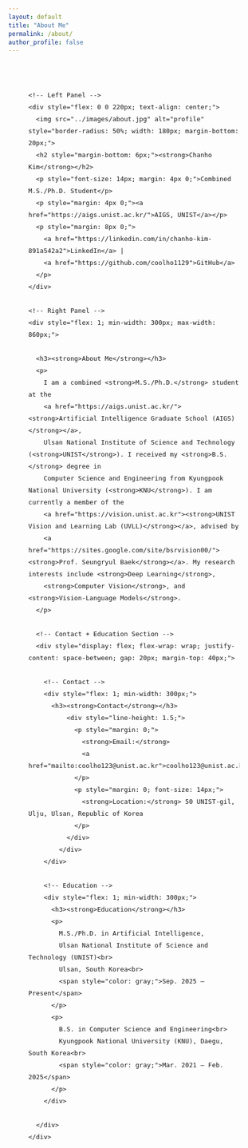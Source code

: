 ```yaml
---
layout: default
title: "About Me"
permalink: /about/
author_profile: false
---
```


<!-- Outer Wrapper to center the entire layout -->
<div style="max-width: 1080px; margin: 0 auto; padding: 40px; line-height: 1.6; font-size: 15px; font-family: sans-serif;">

  <!-- Main Flex Layout -->
  <div style="display: flex; flex-wrap: wrap; gap: 40px; align-items: flex-start;">

    <!-- Left Panel -->
    <div style="flex: 0 0 220px; text-align: center;">
      <img src="../images/about.jpg" alt="profile" style="border-radius: 50%; width: 180px; margin-bottom: 20px;">
      <h2 style="margin-bottom: 6px;"><strong>Chanho Kim</strong></h2>
      <p style="font-size: 14px; margin: 4px 0;">Combined M.S./Ph.D. Student</p>
      <p style="margin: 4px 0;"><a href="https://aigs.unist.ac.kr/">AIGS, UNIST</a></p>
      <p style="margin: 8px 0;">
        <a href="https://linkedin.com/in/chanho-kim-891a542a2">LinkedIn</a> |
        <a href="https://github.com/coolho1129">GitHub</a>
      </p>
    </div>

    <!-- Right Panel -->
    <div style="flex: 1; min-width: 300px; max-width: 860px;">

      <h3><strong>About Me</strong></h3>
      <p>
        I am a combined <strong>M.S./Ph.D.</strong> student at the 
        <a href="https://aigs.unist.ac.kr/"><strong>Artificial Intelligence Graduate School (AIGS)</strong></a>, 
        Ulsan National Institute of Science and Technology (<strong>UNIST</strong>). I received my <strong>B.S.</strong> degree in 
        Computer Science and Engineering from Kyungpook National University (<strong>KNU</strong>). I am currently a member of the 
        <a href="https://vision.unist.ac.kr"><strong>UNIST Vision and Learning Lab (UVLL)</strong></a>, advised by 
        <a href="https://sites.google.com/site/bsrvision00/"><strong>Prof. Seungryul Baek</strong></a>. My research interests include <strong>Deep Learning</strong>, 
        <strong>Computer Vision</strong>, and <strong>Vision-Language Models</strong>.
      </p>

      <!-- Contact + Education Section -->
      <div style="display: flex; flex-wrap: wrap; justify-content: space-between; gap: 20px; margin-top: 40px;">

        <!-- Contact -->
        <div style="flex: 1; min-width: 300px;">
          <h3><strong>Contact</strong></h3>
              <div style="line-height: 1.5;">
                <p style="margin: 0;">
                  <strong>Email:</strong> 
                  <a href="mailto:coolho123@unist.ac.kr">coolho123@unist.ac.kr</a>
                </p>
                <p style="margin: 0; font-size: 14px;">
                  <strong>Location:</strong> 50 UNIST-gil, Ulju, Ulsan, Republic of Korea
                </p>
              </div>
            </div>
        </div>

        <!-- Education -->
        <div style="flex: 1; min-width: 300px;">
          <h3><strong>Education</strong></h3>
          <p>
            M.S./Ph.D. in Artificial Intelligence,
            Ulsan National Institute of Science and Technology (UNIST)<br> 
            Ulsan, South Korea<br>
            <span style="color: gray;">Sep. 2025 – Present</span>
          </p>
          <p>
            B.S. in Computer Science and Engineering<br>
            Kyungpook National University (KNU), Daegu, South Korea<br>
            <span style="color: gray;">Mar. 2021 – Feb. 2025</span>
          </p>
        </div>

      </div>
    </div>
  </div>
</div>








